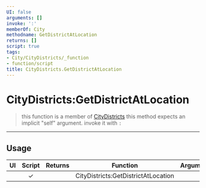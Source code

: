 ```yaml
---
UI: false
arguments: []
invoke: ':'
memberOf: City
methodname: GetDistrictAtLocation
returns: []
script: true
tags:
- City/CityDistricts/_function
- function/script
title: CityDistricts.GetDistrictAtLocation
---
```

# CityDistricts:GetDistrictAtLocation
> this function is a member of [CityDistricts](civ-6/lua/CityDistricts.md)
> this method expects an implicit "self" argument. invoke it with `:`
-----
## Usage
|  UI | Script | Returns | Function | Arguments |
|:---:|:------:|-------:|:--------:|:---------|
| |✓||CityDistricts:GetDistrictAtLocation||
